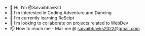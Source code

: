 - 👋 Hi, I’m @SaivaibhavKs1
- 👀 I’m interested in Coding,Adventure and Dancing
- 🌱 I’m currently learning ReScipt
- 💞️ I’m looking to collaborate on projects related to WebDev
- 📫 How to reach me -  Mail me @ saivaibhavks2022@gmail.com

<!---
SaivaibhavKs1/SaivaibhavKs1 is a ✨ special ✨ repository because its `README.md` (this file) appears on your GitHub profile.
You can click the Preview link to take a look at your changes.
--->
